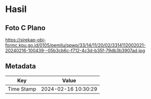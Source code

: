 # Hasil

## Foto C Plano

https://sirekap-obj-formc.kpu.go.id/0105/pemilu/ppwp/33/14/11/20/02/3314112002021-20240216-100439--05b3cb6c-f712-4c3d-b35f-79db3b3907ad.jpg


## Metadata

| Key        | Value               |
| ---------- | ------------------- |
| Time Stamp | 2024-02-16 10:30:29 |



